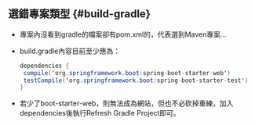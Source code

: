 ## 選錯專案類型 {#build-gradle}

* 專案內沒看到gradle的檔案卻有pom.xml的，代表選到Maven專案...
* build.gradle內容目前至少應為：
  ```java
  dependencies {
   compile('org.springframework.boot:spring-boot-starter-web')
   testCompile('org.springframework.boot:spring-boot-starter-test')
  }
  ```

* 若少了boot-starter-web，則無法成為網站，但也不必砍掉重練，加入dependencies後執行Refresh Gradle Project即可。

  










